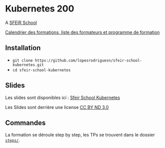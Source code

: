 # Kubernetes 200

A [SFEIR School](https://www.sfeir.com/fr/le-contenus-dexperts-de-la-technologie-et-de-linnovation/formation-gratuite-avec-nos-experts/)

[Calendrier des formations, liste des formateurs et programme de formation](https://institute.sfeir.com/formations/kubernetes/kubernetes-les-fondamentaux/)

## Installation

- `git clone https://github.com/lopesrodriguesn/sfeir-school-kubernetes.git`
- `cd sfeir-school-kubernetes`

## Slides

Les slides sont disponibles ici : [Sfeir School Kubernetes](https://lopesrodriguesn.github.io/sfeir-school-kubernetes/)

Les Slides sont derrière une license [CC BY ND 3.0](https://github.com/sfeir-open-source/sfeir-school-kubernetes/blob/master/docs/LICENSE)

## Commandes

La formation se déroule step by step, les TPs se trouvent dans le dossier [`steps/`](steps).
